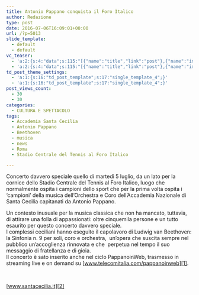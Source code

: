 ```yaml
---
title: Antonio Pappano conquista il Foro Italico
author: Redazione
type: post
date: 2016-07-06T16:09:01+00:00
url: /?p=5013
slide_template:
  - default
  - default
vc_teaser:
  - 'a:2:{s:4:"data";s:115:"[{"name":"title","link":"post"},{"name":"image","image":"featured","link":"none"},{"name":"text","mode":"excerpt"}]";s:7:"bgcolor";s:0:"";}'
  - 'a:2:{s:4:"data";s:115:"[{"name":"title","link":"post"},{"name":"image","image":"featured","link":"none"},{"name":"text","mode":"excerpt"}]";s:7:"bgcolor";s:0:"";}'
td_post_theme_settings:
  - 'a:1:{s:16:"td_post_template";s:17:"single_template_4";}'
  - 'a:1:{s:16:"td_post_template";s:17:"single_template_4";}'
post_views_count:
  - 30
  - 30
categories:
  - CULTURA E SPETTACOLO
tags:
  - Accademia Santa Cecilia
  - Antonio Pappano
  - Beethoven
  - musica
  - news
  - Roma
  - Stadio Centrale del Tennis al Foro Italico

---
```

Concerto davvero speciale quello di martedì 5 luglio, da un lato per la cornice dello Stadio Centrale del Tennis al Foro Italico, luogo che normalmente ospita i campioni dello sport che per la prima volta ospita i ‘campioni&#8217; della musica dell&#8217;Orchestra e Coro dell&#8217;Accademia Nazionale di Santa Cecilia capitanati da Antonio Pappano.

Un contesto inusuale per la musica classica che non ha mancato, tuttavia, di attirare una folla di appassionati: oltre cinquemila persone e un tutto esaurito per questo concerto davvero speciale.  
I complessi ceciliani hanno eseguito il capolavoro di Ludwig van Beethoven: la Sinfonia n. 9 per soli, coro e orchestra,  un&#8217;opera che suscita sempre nel pubblico un&#8217;accoglienza rinnovata e che  perpetua nel tempo il suo messaggio di fratellanza e di gioia.  
Il concerto è sato inserito anche nel ciclo PappanoinWeb, trasmesso in streaming live e on demand su [www.telecomitalia.com/pappanoinweb][1].

&nbsp;

[www.santacecilia.it][2]

 [1]: https://www.telecomitalia.com/pappanoinweb
 [2]: https://www.santacecilia.it